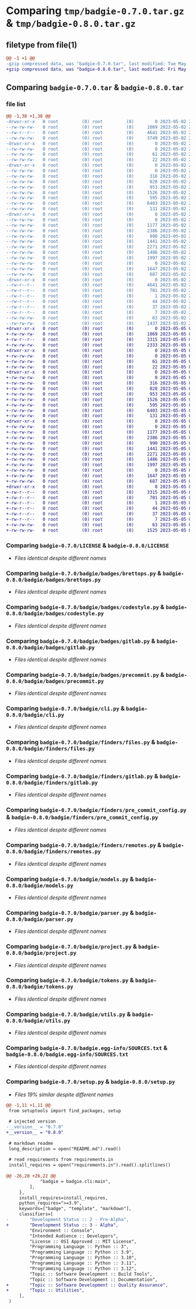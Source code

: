 # Comparing `tmp/badgie-0.7.0.tar.gz` & `tmp/badgie-0.8.0.tar.gz`

## filetype from file(1)

```diff
@@ -1 +1 @@
-gzip compressed data, was "badgie-0.7.0.tar", last modified: Tue May  2 21:33:10 2023, max compression
+gzip compressed data, was "badgie-0.8.0.tar", last modified: Fri May  5 06:33:34 2023, max compression
```

## Comparing `badgie-0.7.0.tar` & `badgie-0.8.0.tar`

### file list

```diff
@@ -1,38 +1,38 @@
-drwxr-xr-x   0 root         (0) root         (0)        0 2023-05-02 21:33:10.239818 badgie-0.7.0/
--rw-rw-rw-   0 root         (0) root         (0)     1069 2023-05-02 21:33:05.000000 badgie-0.7.0/LICENSE
--rw-r--r--   0 root         (0) root         (0)     4641 2023-05-02 21:33:10.239818 badgie-0.7.0/PKG-INFO
--rw-rw-rw-   0 root         (0) root         (0)     3749 2023-05-02 21:33:05.000000 badgie-0.7.0/README.md
-drwxr-xr-x   0 root         (0) root         (0)        0 2023-05-02 21:33:10.234818 badgie-0.7.0/badgie/
--rw-rw-rw-   0 root         (0) root         (0)        0 2023-05-02 21:33:05.000000 badgie-0.7.0/badgie/__init__.py
--rw-rw-rw-   0 root         (0) root         (0)       61 2023-05-02 21:33:05.000000 badgie-0.7.0/badgie/__main__.py
--rw-rw-rw-   0 root         (0) root         (0)       22 2023-05-02 21:33:07.000000 badgie-0.7.0/badgie/_version.py
-drwxr-xr-x   0 root         (0) root         (0)        0 2023-05-02 21:33:10.237818 badgie-0.7.0/badgie/badges/
--rw-rw-rw-   0 root         (0) root         (0)        0 2023-05-02 21:33:05.000000 badgie-0.7.0/badgie/badges/__init__.py
--rw-rw-rw-   0 root         (0) root         (0)      316 2023-05-02 21:33:05.000000 badgie-0.7.0/badgie/badges/_base.py
--rw-rw-rw-   0 root         (0) root         (0)      828 2023-05-02 21:33:05.000000 badgie-0.7.0/badgie/badges/brettops.py
--rw-rw-rw-   0 root         (0) root         (0)      953 2023-05-02 21:33:05.000000 badgie-0.7.0/badgie/badges/codestyle.py
--rw-rw-rw-   0 root         (0) root         (0)     1526 2023-05-02 21:33:05.000000 badgie-0.7.0/badgie/badges/gitlab.py
--rw-rw-rw-   0 root         (0) root         (0)      595 2023-05-02 21:33:05.000000 badgie-0.7.0/badgie/badges/precommit.py
--rw-rw-rw-   0 root         (0) root         (0)     6403 2023-05-02 21:33:05.000000 badgie-0.7.0/badgie/cli.py
--rw-rw-rw-   0 root         (0) root         (0)      131 2023-05-02 21:33:05.000000 badgie-0.7.0/badgie/constants.py
-drwxr-xr-x   0 root         (0) root         (0)        0 2023-05-02 21:33:10.239818 badgie-0.7.0/badgie/finders/
--rw-rw-rw-   0 root         (0) root         (0)        0 2023-05-02 21:33:05.000000 badgie-0.7.0/badgie/finders/__init__.py
--rw-rw-rw-   0 root         (0) root         (0)     1177 2023-05-02 21:33:05.000000 badgie-0.7.0/badgie/finders/files.py
--rw-rw-rw-   0 root         (0) root         (0)     2386 2023-05-02 21:33:05.000000 badgie-0.7.0/badgie/finders/gitlab.py
--rw-rw-rw-   0 root         (0) root         (0)      990 2023-05-02 21:33:05.000000 badgie-0.7.0/badgie/finders/pre_commit_config.py
--rw-rw-rw-   0 root         (0) root         (0)     1441 2023-05-02 21:33:05.000000 badgie-0.7.0/badgie/finders/remotes.py
--rw-rw-rw-   0 root         (0) root         (0)     2271 2023-05-02 21:33:05.000000 badgie-0.7.0/badgie/models.py
--rw-rw-rw-   0 root         (0) root         (0)     1486 2023-05-02 21:33:05.000000 badgie-0.7.0/badgie/parser.py
--rw-rw-rw-   0 root         (0) root         (0)     1997 2023-05-02 21:33:05.000000 badgie-0.7.0/badgie/project.py
--rw-rw-rw-   0 root         (0) root         (0)        0 2023-05-02 21:33:05.000000 badgie-0.7.0/badgie/py.typed
--rw-rw-rw-   0 root         (0) root         (0)     1647 2023-05-02 21:33:05.000000 badgie-0.7.0/badgie/tokens.py
--rw-rw-rw-   0 root         (0) root         (0)      687 2023-05-02 21:33:05.000000 badgie-0.7.0/badgie/utils.py
-drwxr-xr-x   0 root         (0) root         (0)        0 2023-05-02 21:33:10.235818 badgie-0.7.0/badgie.egg-info/
--rw-r--r--   0 root         (0) root         (0)     4641 2023-05-02 21:33:10.000000 badgie-0.7.0/badgie.egg-info/PKG-INFO
--rw-r--r--   0 root         (0) root         (0)      701 2023-05-02 21:33:10.000000 badgie-0.7.0/badgie.egg-info/SOURCES.txt
--rw-r--r--   0 root         (0) root         (0)        1 2023-05-02 21:33:10.000000 badgie-0.7.0/badgie.egg-info/dependency_links.txt
--rw-r--r--   0 root         (0) root         (0)       44 2023-05-02 21:33:10.000000 badgie-0.7.0/badgie.egg-info/entry_points.txt
--rw-r--r--   0 root         (0) root         (0)       37 2023-05-02 21:33:10.000000 badgie-0.7.0/badgie.egg-info/requires.txt
--rw-r--r--   0 root         (0) root         (0)        7 2023-05-02 21:33:10.000000 badgie-0.7.0/badgie.egg-info/top_level.txt
--rw-rw-rw-   0 root         (0) root         (0)       63 2023-05-02 21:33:10.240818 badgie-0.7.0/setup.cfg
--rw-rw-rw-   0 root         (0) root         (0)     1437 2023-05-02 21:33:07.000000 badgie-0.7.0/setup.py
+drwxr-xr-x   0 root         (0) root         (0)        0 2023-05-05 06:33:34.547295 badgie-0.8.0/
+-rw-rw-rw-   0 root         (0) root         (0)     1069 2023-05-05 06:33:29.000000 badgie-0.8.0/LICENSE
+-rw-r--r--   0 root         (0) root         (0)     3315 2023-05-05 06:33:34.547295 badgie-0.8.0/PKG-INFO
+-rw-rw-rw-   0 root         (0) root         (0)     2333 2023-05-05 06:33:29.000000 badgie-0.8.0/README.md
+drwxr-xr-x   0 root         (0) root         (0)        0 2023-05-05 06:33:34.542295 badgie-0.8.0/badgie/
+-rw-rw-rw-   0 root         (0) root         (0)        0 2023-05-05 06:33:29.000000 badgie-0.8.0/badgie/__init__.py
+-rw-rw-rw-   0 root         (0) root         (0)       61 2023-05-05 06:33:29.000000 badgie-0.8.0/badgie/__main__.py
+-rw-rw-rw-   0 root         (0) root         (0)       22 2023-05-05 06:33:31.000000 badgie-0.8.0/badgie/_version.py
+drwxr-xr-x   0 root         (0) root         (0)        0 2023-05-05 06:33:34.545295 badgie-0.8.0/badgie/badges/
+-rw-rw-rw-   0 root         (0) root         (0)        0 2023-05-05 06:33:29.000000 badgie-0.8.0/badgie/badges/__init__.py
+-rw-rw-rw-   0 root         (0) root         (0)      316 2023-05-05 06:33:29.000000 badgie-0.8.0/badgie/badges/_base.py
+-rw-rw-rw-   0 root         (0) root         (0)      828 2023-05-05 06:33:29.000000 badgie-0.8.0/badgie/badges/brettops.py
+-rw-rw-rw-   0 root         (0) root         (0)      953 2023-05-05 06:33:29.000000 badgie-0.8.0/badgie/badges/codestyle.py
+-rw-rw-rw-   0 root         (0) root         (0)     1526 2023-05-05 06:33:29.000000 badgie-0.8.0/badgie/badges/gitlab.py
+-rw-rw-rw-   0 root         (0) root         (0)      595 2023-05-05 06:33:29.000000 badgie-0.8.0/badgie/badges/precommit.py
+-rw-rw-rw-   0 root         (0) root         (0)     6403 2023-05-05 06:33:29.000000 badgie-0.8.0/badgie/cli.py
+-rw-rw-rw-   0 root         (0) root         (0)      131 2023-05-05 06:33:29.000000 badgie-0.8.0/badgie/constants.py
+drwxr-xr-x   0 root         (0) root         (0)        0 2023-05-05 06:33:34.547295 badgie-0.8.0/badgie/finders/
+-rw-rw-rw-   0 root         (0) root         (0)        0 2023-05-05 06:33:29.000000 badgie-0.8.0/badgie/finders/__init__.py
+-rw-rw-rw-   0 root         (0) root         (0)     1177 2023-05-05 06:33:29.000000 badgie-0.8.0/badgie/finders/files.py
+-rw-rw-rw-   0 root         (0) root         (0)     2386 2023-05-05 06:33:29.000000 badgie-0.8.0/badgie/finders/gitlab.py
+-rw-rw-rw-   0 root         (0) root         (0)      990 2023-05-05 06:33:29.000000 badgie-0.8.0/badgie/finders/pre_commit_config.py
+-rw-rw-rw-   0 root         (0) root         (0)     1441 2023-05-05 06:33:29.000000 badgie-0.8.0/badgie/finders/remotes.py
+-rw-rw-rw-   0 root         (0) root         (0)     2271 2023-05-05 06:33:29.000000 badgie-0.8.0/badgie/models.py
+-rw-rw-rw-   0 root         (0) root         (0)     1486 2023-05-05 06:33:29.000000 badgie-0.8.0/badgie/parser.py
+-rw-rw-rw-   0 root         (0) root         (0)     1997 2023-05-05 06:33:29.000000 badgie-0.8.0/badgie/project.py
+-rw-rw-rw-   0 root         (0) root         (0)        0 2023-05-05 06:33:29.000000 badgie-0.8.0/badgie/py.typed
+-rw-rw-rw-   0 root         (0) root         (0)     1647 2023-05-05 06:33:29.000000 badgie-0.8.0/badgie/tokens.py
+-rw-rw-rw-   0 root         (0) root         (0)      687 2023-05-05 06:33:29.000000 badgie-0.8.0/badgie/utils.py
+drwxr-xr-x   0 root         (0) root         (0)        0 2023-05-05 06:33:34.544295 badgie-0.8.0/badgie.egg-info/
+-rw-r--r--   0 root         (0) root         (0)     3315 2023-05-05 06:33:34.000000 badgie-0.8.0/badgie.egg-info/PKG-INFO
+-rw-r--r--   0 root         (0) root         (0)      701 2023-05-05 06:33:34.000000 badgie-0.8.0/badgie.egg-info/SOURCES.txt
+-rw-r--r--   0 root         (0) root         (0)        1 2023-05-05 06:33:34.000000 badgie-0.8.0/badgie.egg-info/dependency_links.txt
+-rw-r--r--   0 root         (0) root         (0)       44 2023-05-05 06:33:34.000000 badgie-0.8.0/badgie.egg-info/entry_points.txt
+-rw-r--r--   0 root         (0) root         (0)       37 2023-05-05 06:33:34.000000 badgie-0.8.0/badgie.egg-info/requires.txt
+-rw-r--r--   0 root         (0) root         (0)        7 2023-05-05 06:33:34.000000 badgie-0.8.0/badgie.egg-info/top_level.txt
+-rw-rw-rw-   0 root         (0) root         (0)       63 2023-05-05 06:33:34.548296 badgie-0.8.0/setup.cfg
+-rw-rw-rw-   0 root         (0) root         (0)     1525 2023-05-05 06:33:31.000000 badgie-0.8.0/setup.py
```

### Comparing `badgie-0.7.0/LICENSE` & `badgie-0.8.0/LICENSE`

 * *Files identical despite different names*

### Comparing `badgie-0.7.0/badgie/badges/brettops.py` & `badgie-0.8.0/badgie/badges/brettops.py`

 * *Files identical despite different names*

### Comparing `badgie-0.7.0/badgie/badges/codestyle.py` & `badgie-0.8.0/badgie/badges/codestyle.py`

 * *Files identical despite different names*

### Comparing `badgie-0.7.0/badgie/badges/gitlab.py` & `badgie-0.8.0/badgie/badges/gitlab.py`

 * *Files identical despite different names*

### Comparing `badgie-0.7.0/badgie/badges/precommit.py` & `badgie-0.8.0/badgie/badges/precommit.py`

 * *Files identical despite different names*

### Comparing `badgie-0.7.0/badgie/cli.py` & `badgie-0.8.0/badgie/cli.py`

 * *Files identical despite different names*

### Comparing `badgie-0.7.0/badgie/finders/files.py` & `badgie-0.8.0/badgie/finders/files.py`

 * *Files identical despite different names*

### Comparing `badgie-0.7.0/badgie/finders/gitlab.py` & `badgie-0.8.0/badgie/finders/gitlab.py`

 * *Files identical despite different names*

### Comparing `badgie-0.7.0/badgie/finders/pre_commit_config.py` & `badgie-0.8.0/badgie/finders/pre_commit_config.py`

 * *Files identical despite different names*

### Comparing `badgie-0.7.0/badgie/finders/remotes.py` & `badgie-0.8.0/badgie/finders/remotes.py`

 * *Files identical despite different names*

### Comparing `badgie-0.7.0/badgie/models.py` & `badgie-0.8.0/badgie/models.py`

 * *Files identical despite different names*

### Comparing `badgie-0.7.0/badgie/parser.py` & `badgie-0.8.0/badgie/parser.py`

 * *Files identical despite different names*

### Comparing `badgie-0.7.0/badgie/project.py` & `badgie-0.8.0/badgie/project.py`

 * *Files identical despite different names*

### Comparing `badgie-0.7.0/badgie/tokens.py` & `badgie-0.8.0/badgie/tokens.py`

 * *Files identical despite different names*

### Comparing `badgie-0.7.0/badgie/utils.py` & `badgie-0.8.0/badgie/utils.py`

 * *Files identical despite different names*

### Comparing `badgie-0.7.0/badgie.egg-info/SOURCES.txt` & `badgie-0.8.0/badgie.egg-info/SOURCES.txt`

 * *Files identical despite different names*

### Comparing `badgie-0.7.0/setup.py` & `badgie-0.8.0/setup.py`

 * *Files 19% similar despite different names*

```diff
@@ -1,11 +1,11 @@
 from setuptools import find_packages, setup
 
 # injected version
-__version__ = "0.7.0"
+__version__ = "0.8.0"
 
 # markdown readme
 long_description = open("README.md").read()
 
 # read requirements from requirements.in
 install_requires = open("requirements.in").read().splitlines()
 
@@ -26,20 +26,22 @@
             "badgie = badgie.cli:main",
         ],
     },
     install_requires=install_requires,
     python_requires=">=3.9",
     keywords=["badge", "template", "markdown"],
     classifiers=[
-        "Development Status :: 2 - Pre-Alpha",
+        "Development Status :: 3 - Alpha",
         "Environment :: Console",
         "Intended Audience :: Developers",
         "License :: OSI Approved :: MIT License",
         "Programming Language :: Python :: 3",
         "Programming Language :: Python :: 3.9",
         "Programming Language :: Python :: 3.10",
         "Programming Language :: Python :: 3.11",
         "Programming Language :: Python :: 3.12",
         "Topic :: Software Development :: Build Tools",
         "Topic :: Software Development :: Documentation",
+        "Topic :: Software Development :: Quality Assurance",
+        "Topic :: Utilities",
     ],
 )
```

